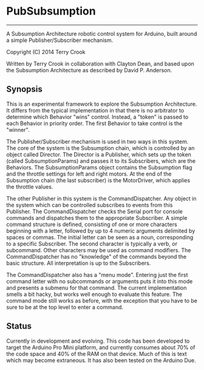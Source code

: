 # PubSubsumption
___

A Subsumption Architecture robotic control system for Arduino, built around a simple Publisher/Subscriber mechanism.

Copyright (C) 2014 Terry Crook

Written by Terry Crook in collaboration with Clayton Dean, and based upon the Subsumption Architecture as described by David P. Anderson.

## Synopsis
 
This is an experimental framework to explore the Subsumption Architecture.  It differs from the typical implementation in that there is no arbitrator to determine which Behavior "wins" control.
Instead, a "token" is passed to each Behavior in priority order.  The first Behavior to take control is the "winner".

The Publisher/Subscriber mechanism is used in two ways in this system.  The core of the system is the Subsumption chain, which is controlled by an object called Director.
The Director is a Publisher, which sets up the token (called SubsumptionParams) and passes it to its Subscribers, which are the Behaviors.  The SubsumptionParams object contains the Subsumption flag and the throttle settings for left and right motors.
At the end of the Subsumption chain (the last subscriber) is the MotorDriver, which applies the throttle values.

The other Publisher in this system is the CommandDispatcher.  Any object in the system which can be controlled subscribes to events from this Publisher.  The CommandDispatcher checks the Serial port for
console commands and dispatches them to the appropriate Subscriber.  A simple command structure is defined, consisting of one or more characters beginning with a letter, followed by up to 4 numeric arguments
delimited by spaces or commas.  The initial letter can be seen as a noun, corresponding to a specific Subscriber.  The second character is typically a verb, or subcommand.  Other characters may be used as command modifiers.
The CommandDispatcher has no "knowledge" of the commands beyond the basic structure.  All interpretation is up to the Subscribers.

The CommandDispatcher also has a "menu mode".  Entering just the first command letter with no subcommands or arguments puts it into this mode and presents a submenu for that command.  The current implementation smells a bit hacky, but works well enough to evaluate this feature.  The command mode still works as before, with the exception that you have to be sure to be at the top level to enter a command.

## Status

Currently in development and evolving.  This code has been developed to target the Arduino Pro Mini platform, and currently consumes about 70% of the code space and 40% of the RAM on that device.  Much of this is text which may become extraneous.
It has also been tested on the Arduino Due.
